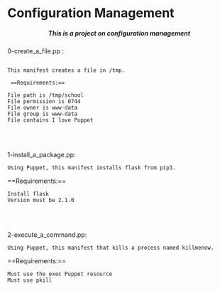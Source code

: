 # Configuration Management

<h5 style="text-align: center;">This is a project on configuration management</h5>

0-create_a_file.pp :

```

This manifest creates a file in /tmp.

 ==Requirements:==

File path is /tmp/school
File permission is 0744
File owner is www-data
File group is www-data
File contains I love Puppet

```

<br>
<br>

1-install_a_package.pp:
```
Using Puppet, this manifest installs flask from pip3.
```

 ==Requirements:==
```
Install flask
Version must be 2.1.0
```
<br>
<br>

2-execute_a_command.pp:
```
Using Puppet, this manifest that kills a process named killmenow.
```
 ==Requirements:==
```
Must use the exec Puppet resource
Must use pkill
```

<br>